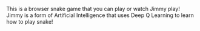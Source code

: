 This is a browser snake game that you can play or watch Jimmy play! Jimmy is a form of Artificial Intelligence that uses Deep Q Learning to learn how to play snake!